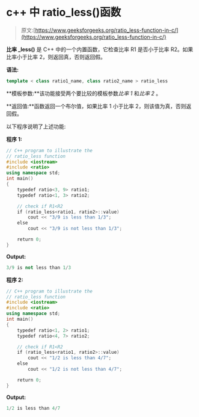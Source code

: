# c++ 中 ratio_less()函数

> 原文:[https://www.geeksforgeeks.org/ratio_less-function-in-c/](https://www.geeksforgeeks.org/ratio_less-function-in-c/)

**比率 _less()** 是 C++ 中的一个内置函数，它检查比率 R1 是否小于比率 R2。如果比率小于比率 2，则返回真，否则返回假。

**语法:**

```cpp
template < class ratio1_name, class ratio2_name > ratio_less

```

**模板参数:**该功能接受两个要比较的模板参数*比率 1* 和*比率 2* 。

**返回值:**函数返回一个布尔值，如果比率 1 小于比率 2，则该值为真，否则返回假。

以下程序说明了上述功能:

**程序 1:**

```cpp
// C++ program to illustrate the
// ratio_less function
#include <iostream>
#include <ratio>
using namespace std;
int main()
{
    typedef ratio<3, 9> ratio1;
    typedef ratio<1, 3> ratio2;

    // check if R1<R2
    if (ratio_less<ratio1, ratio2>::value)
        cout << "3/9 is less than 1/3";
    else
        cout << "3/9 is not less than 1/3";

    return 0;
}
```

**Output:**

```cpp
3/9 is not less than 1/3

```

**程序 2:**

```cpp
// C++ program to illustrate the
// ratio_less function
#include <iostream>
#include <ratio>
using namespace std;
int main()
{
    typedef ratio<1, 2> ratio1;
    typedef ratio<4, 7> ratio2;

    // check if R1<R2
    if (ratio_less<ratio1, ratio2>::value)
        cout << "1/2 is less than 4/7";
    else
        cout << "1/2 is not less than 4/7";

    return 0;
}
```

**Output:**

```cpp
1/2 is less than 4/7

```
